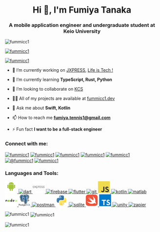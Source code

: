 <h1 align="center">Hi 👋, I'm Fumiya Tanaka</h1>
<h3 align="center">A mobile application engineer and undergraduate student at Keio University</h3>

<p align="left"> <img src="https://komarev.com/ghpvc/?username=fummicc1&label=Profile%20views&color=0e75b6&style=flat" alt="fummicc1" /> </p>

<p align="left"> <a href="https://github.com/ryo-ma/github-profile-trophy"><img src="https://github-profile-trophy.vercel.app/?username=fummicc1" alt="fummicc1" /></a> </p>

<p align="left"> <a href="https://twitter.com/fummicc1" target="blank"><img src="https://img.shields.io/twitter/follow/fummicc1?logo=twitter&style=for-the-badge" alt="fummicc1" /></a> </p>

- 🔭 I’m currently working on [JXPRESS](https://jxpress.net/), [Life is Tech !](https://life-is-tech.com/)

- 🌱 I’m currently learning **TypeScript, Rust, Python**

- 👯 I’m looking to collaborate on [KCS](https://github.com/kcs1959)

- 👨‍💻 All of my projects are available at [fummicc1.dev](https://fummicc1.dev)

- 💬 Ask me about **Swift, Kotlin**

- 📫 How to reach me **fumiya.tennis1@gmail.com**

- ⚡ Fun fact **I want to be a full-stack engineer**

<h3 align="left">Connect with me:</h3>
<p align="left">
<a href="https://twitter.com/fummicc1" target="blank"><img align="center" src="https://raw.githubusercontent.com/rahuldkjain/github-profile-readme-generator/master/src/images/icons/Social/twitter.svg" alt="fummicc1" height="30" width="40" /></a>
<a href="https://linkedin.com/in/fummicc1" target="blank"><img align="center" src="https://raw.githubusercontent.com/rahuldkjain/github-profile-readme-generator/master/src/images/icons/Social/linked-in-alt.svg" alt="fummicc1" height="30" width="40" /></a>
<a href="https://kaggle.com/fummicc1" target="blank"><img align="center" src="https://raw.githubusercontent.com/rahuldkjain/github-profile-readme-generator/master/src/images/icons/Social/kaggle.svg" alt="fummicc1" height="30" width="40" /></a>
<a href="https://fb.com/fummicc1" target="blank"><img align="center" src="https://raw.githubusercontent.com/rahuldkjain/github-profile-readme-generator/master/src/images/icons/Social/facebook.svg" alt="fummicc1" height="30" width="40" /></a>
<a href="https://instagram.com/fummicc1" target="blank"><img align="center" src="https://raw.githubusercontent.com/rahuldkjain/github-profile-readme-generator/master/src/images/icons/Social/instagram.svg" alt="fummicc1" height="30" width="40" /></a>
<a href="https://medium.com/@fummicc1" target="blank"><img align="center" src="https://raw.githubusercontent.com/rahuldkjain/github-profile-readme-generator/master/src/images/icons/Social/medium.svg" alt="@fummicc1" height="30" width="40" /></a>
<a href="https://www.leetcode.com/fummicc1" target="blank"><img align="center" src="https://raw.githubusercontent.com/rahuldkjain/github-profile-readme-generator/master/src/images/icons/Social/leet-code.svg" alt="fummicc1" height="30" width="40" /></a>
</p>


<h3 align="left">Languages and Tools:</h3>
<p align="left"> <a href="https://developer.android.com" target="_blank"> <img src="https://raw.githubusercontent.com/devicons/devicon/master/icons/android/android-original-wordmark.svg" alt="android" width="40" height="40"/> </a> <a href="https://dart.dev" target="_blank"> <img src="https://www.vectorlogo.zone/logos/dartlang/dartlang-icon.svg" alt="dart" width="40" height="40"/> </a> <a href="https://expressjs.com" target="_blank"> <img src="https://raw.githubusercontent.com/devicons/devicon/master/icons/express/express-original-wordmark.svg" alt="express" width="40" height="40"/> </a> <a href="https://firebase.google.com/" target="_blank"> <img src="https://www.vectorlogo.zone/logos/firebase/firebase-icon.svg" alt="firebase" width="40" height="40"/> </a> <a href="https://flutter.dev" target="_blank"> <img src="https://www.vectorlogo.zone/logos/flutterio/flutterio-icon.svg" alt="flutter" width="40" height="40"/> </a> <a href="https://git-scm.com/" target="_blank"> <img src="https://www.vectorlogo.zone/logos/git-scm/git-scm-icon.svg" alt="git" width="40" height="40"/> </a> <a href="https://developer.mozilla.org/en-US/docs/Web/JavaScript" target="_blank"> <img src="https://raw.githubusercontent.com/devicons/devicon/master/icons/javascript/javascript-original.svg" alt="javascript" width="40" height="40"/> </a> <a href="https://kotlinlang.org" target="_blank"> <img src="https://www.vectorlogo.zone/logos/kotlinlang/kotlinlang-icon.svg" alt="kotlin" width="40" height="40"/> </a> <a href="https://www.mathworks.com/" target="_blank"> <img src="https://upload.wikimedia.org/wikipedia/commons/2/21/Matlab_Logo.png" alt="matlab" width="40" height="40"/> </a> <a href="https://nodejs.org" target="_blank"> <img src="https://raw.githubusercontent.com/devicons/devicon/master/icons/nodejs/nodejs-original-wordmark.svg" alt="nodejs" width="40" height="40"/> </a> <a href="https://www.postgresql.org" target="_blank"> <img src="https://raw.githubusercontent.com/devicons/devicon/master/icons/postgresql/postgresql-original-wordmark.svg" alt="postgresql" width="40" height="40"/> </a> <a href="https://postman.com" target="_blank"> <img src="https://www.vectorlogo.zone/logos/getpostman/getpostman-icon.svg" alt="postman" width="40" height="40"/> </a> <a href="https://www.python.org" target="_blank"> <img src="https://raw.githubusercontent.com/devicons/devicon/master/icons/python/python-original.svg" alt="python" width="40" height="40"/> </a> <a href="https://www.sqlite.org/" target="_blank"> <img src="https://www.vectorlogo.zone/logos/sqlite/sqlite-icon.svg" alt="sqlite" width="40" height="40"/> </a> <a href="https://developer.apple.com/swift/" target="_blank"> <img src="https://raw.githubusercontent.com/devicons/devicon/master/icons/swift/swift-original.svg" alt="swift" width="40" height="40"/> </a> <a href="https://www.typescriptlang.org/" target="_blank"> <img src="https://raw.githubusercontent.com/devicons/devicon/master/icons/typescript/typescript-original.svg" alt="typescript" width="40" height="40"/> </a> <a href="https://unity.com/" target="_blank"> <img src="https://www.vectorlogo.zone/logos/unity3d/unity3d-icon.svg" alt="unity" width="40" height="40"/> </a> <a href="https://zapier.com" target="_blank"> <img src="https://www.vectorlogo.zone/logos/zapier/zapier-icon.svg" alt="zapier" width="40" height="40"/> </a> </p>


<p><img align="left" src="https://github-readme-stats.vercel.app/api/top-langs?username=fummicc1&show_icons=true&locale=en&layout=compact" alt="fummicc1" /></p>

<p>&nbsp;<img align="center" src="https://github-readme-stats.vercel.app/api?username=fummicc1&show_icons=true&locale=en" alt="fummicc1" /></p>

<p><img align="center" src="https://github-readme-streak-stats.herokuapp.com/?user=fummicc1&" alt="fummicc1" /></p>
